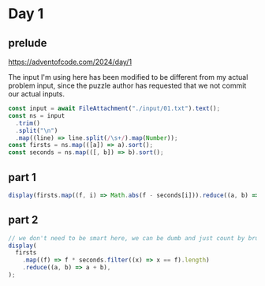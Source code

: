 # Day 1

## prelude

https://adventofcode.com/2024/day/1

The input I'm using here has been modified to be different from my actual problem input, since the puzzle author has requested that we not commit our actual inputs.

```js echo
const input = await FileAttachment("./input/01.txt").text();
const ns = input
  .trim()
  .split("\n")
  .map((line) => line.split(/\s+/).map(Number));
const firsts = ns.map(([a]) => a).sort();
const seconds = ns.map(([, b]) => b).sort();
```

## part 1

```js echo
display(firsts.map((f, i) => Math.abs(f - seconds[i])).reduce((a, b) => a + b));
```

## part 2

```js echo
// we don't need to be smart here, we can be dumb and just count by brute force
display(
  firsts
    .map((f) => f * seconds.filter((x) => x == f).length)
    .reduce((a, b) => a + b),
);
```
